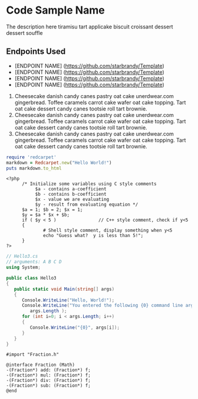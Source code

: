 Code Sample Name
================================

The description here tiramisu tart applicake biscuit croissant dessert dessert souffle


Endpoints Used
-------------------------
* [ENDPOINT NAME] (https://github.com/starbrandy/Template)
* [ENDPOINT NAME] (https://github.com/starbrandy/Template)
* [ENDPOINT NAME] (https://github.com/starbrandy/Template)
* [ENDPOINT NAME] (https://github.com/starbrandy/Template)

1. Cheesecake danish candy canes pastry oat cake unerdwear.com gingerbread. Toffee caramels carrot cake wafer oat cake topping. Tart oat cake dessert candy canes tootsie roll tart brownie.
2. Cheesecake danish candy canes pastry oat cake unerdwear.com gingerbread. Toffee caramels carrot cake wafer oat cake topping. Tart oat cake dessert candy canes tootsie roll tart brownie.
3. Cheesecake danish candy canes pastry oat cake unerdwear.com gingerbread. Toffee caramels carrot cake wafer oat cake topping. Tart oat cake dessert candy canes tootsie roll tart brownie.

```ruby
require 'redcarpet'
markdown = Redcarpet.new("Hello World!")
puts markdown.to_html
```

```php5
<?php
      /* Initialize some variables using C style comments
 	       $a - contains a-coefficient
 	       $b - contains b-coefficient
 	       $x - value we are evaluating
 	       $y - result from evaluating equation */
      $a = 1; $b = 2; $x = 1;
      $y = $a * $x + $b;
      if ( $y < 5 )                // C++ style comment, check if y<5
      {
              # Shell style comment, display something when y<5
              echo "Guess what?  y is less than 5!";
      }
?>
```

```csharp
// Hello3.cs
// arguments: A B C D
using System;

public class Hello3
{
   public static void Main(string[] args)
   {
      Console.WriteLine("Hello, World!");
      Console.WriteLine("You entered the following {0} command line arguments:",
         args.Length );
      for (int i=0; i < args.Length; i++)
      {
         Console.WriteLine("{0}", args[i]); 
      }
   }
}
```

```obj-c
#import "Fraction.h"

@interface Fraction (Math)
-(Fraction*) add: (Fraction*) f;
-(Fraction*) mul: (Fraction*) f;
-(Fraction*) div: (Fraction*) f;
-(Fraction*) sub: (Fraction*) f;
@end
```